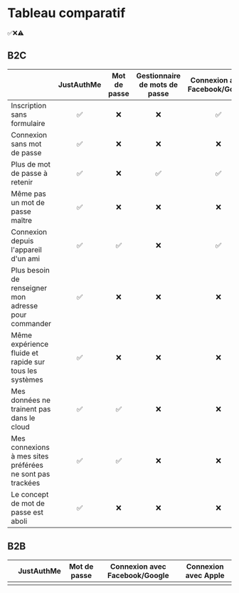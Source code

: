 # Tableau comparatif
✅❌⚠️

## B2C

| |JustAuthMe|Mot de passe|Gestionnaire de mots de passe|Connexion avec Facebook/Google|Connexion avec Apple|
|-|:---:|:---:|:---:|:---:|:---:|
|Inscription sans formulaire|✅|❌|❌|✅|✅|
|Connexion sans mot de passe|✅|❌|❌|❌|⚠️ iOS/macOS seulement|
|Plus de mot de passe à retenir|✅|❌|✅|✅|✅|
|Même pas un mot de passe maître|✅|❌|❌|❌|⚠️ iOS/macOS seulement|
|Connexion depuis l'appareil d'un ami|✅|✅|❌|✅|✅|
|Plus besoin de renseigner mon adresse pour commander|✅|❌|❌|❌|❌|
|Même expérience fluide et rapide sur tous les systèmes|✅|❌|❌|❌|❌|
|Mes données ne trainent pas dans le cloud|✅|✅|❌|❌|❌|
|Mes connexions à mes sites préférées ne sont pas trackées|✅|✅|❌|❌|❌|
|Le concept de mot de passe est aboli|✅|❌|❌|❌|❌|

## B2B

| |JustAuthMe|Mot de passe|Connexion avec Facebook/Google|Connexion avec Apple|
|-|:---:|:---:|:---:|:---:|
||||||
